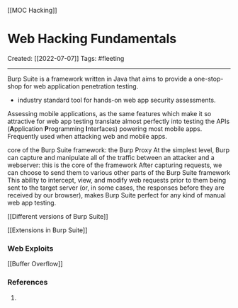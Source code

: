 [[MOC Hacking]]

# Web Hacking Fundamentals
Created:  [[2022-07-07]]
Tags: #fleeting 

---
Burp Suite is a framework written in Java that aims to provide a one-stop-shop for web application penetration testing.
- industry standard tool for hands-on web app security assessments.

Assessing mobile applications, as the same features which make it so attractive for web app testing translate almost perfectly into testing the APIs (**A**pplication **P**rogramming **I**nterfaces) powering most mobile apps.
Frequently used when attacking web and mobile apps.



core of the Burp Suite framework: the Burp Proxy
At the simplest level, Burp can capture and manipulate all of the traffic between an attacker and a webserver: this is the core of the framework
After capturing requests, we can choose to send them to various other parts of the Burp Suite framework
This ability to intercept, view, and modify web requests prior to them being sent to the target server (or, in some cases, the responses before they are received by our browser), makes Burp Suite perfect for any kind of manual web app testing.



[[Different versions of Burp Suite]]

[[Extensions in Burp Suite]]








### Web Exploits

[[Buffer Overflow]]




### References
1. 